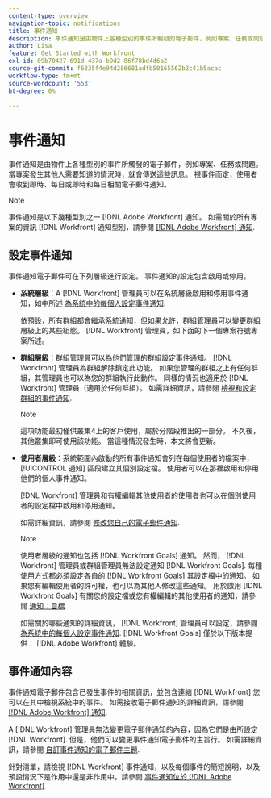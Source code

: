 ```yaml
---
content-type: overview
navigation-topic: notifications
title: 事件通知
description: 事件通知是由物件上各種型別的事件所觸發的電子郵件，例如專案、任務或問題。 當專案發生其他人需要知道的情況時，就會傳送這些訊息。 視事件而定，使用者會收到即時、每日或即時和每日相關電子郵件通知。
author: Lisa
feature: Get Started with Workfront
exl-id: 09b70427-691d-437a-b9d2-86f78bd4d6a2
source-git-commit: f6335f4e94d286681adfb50165562b2c41b5acac
workflow-type: tm+mt
source-wordcount: '553'
ht-degree: 0%

---
```


# 事件通知

事件通知是由物件上各種型別的事件所觸發的電子郵件，例如專案、任務或問題。 當專案發生其他人需要知道的情況時，就會傳送這些訊息。 視事件而定，使用者會收到即時、每日或即時和每日相關電子郵件通知。

>[!NOTE]
>
>事件通知是以下幾種型別之一 [!DNL Adobe Workfront] 通知。 如需關於所有專案的資訊 [!DNL Workfront] 通知型別，請參閱 [[!DNL Adobe Workfront] 通知](../../workfront-basics/using-notifications/wf-notifications.md).

## 設定事件通知

事件通知電子郵件可在下列層級進行設定。 事件通知的設定包含啟用或停用。

* **系統層級**：A [!DNL Workfront] 管理員可以在系統層級啟用和停用事件通知，如中所述 [為系統中的每個人設定事件通知](../../administration-and-setup/manage-workfront/emails/configure-event-notifications-for-everyone-in-the-system.md).

  依預設，所有群組都會繼承系統通知，但如果允許，群組管理員可以變更群組層級上的某些組態。 [!DNL Workfront] 管理員，如下面的下一個專案符號專案所述。

* **群組層級**：群組管理員可以為他們管理的群組設定事件通知。 [!DNL Workfront] 管理員為群組解除鎖定此功能。 如果您管理的群組之上有任何群組，其管理員也可以為您的群組執行此動作。 同樣的情況也適用於 [!DNL Workfront] 管理員（適用於任何群組）。 如需詳細資訊，請參閱 [檢視和設定群組的事件通知](../../administration-and-setup/manage-groups/create-and-manage-groups/view-and-configure-event-notifications-group.md).

  >[!NOTE]
  >
  >這項功能最初僅供叢集4上的客戶使用，屬於分階段推出的一部分。 不久後，其他叢集即可使用該功能。 當這種情況發生時，本文將會更新。

* **使用者層級**：系統範圍內啟動的所有事件通知會列在每個使用者的檔案中， [!UICONTROL 通知] 區段建立其個別設定檔。 使用者可以在那裡啟用和停用他們的個人事件通知。

  [!DNL Workfront] 管理員和有權編輯其他使用者的使用者也可以在個別使用者的設定檔中啟用和停用通知。

  如需詳細資訊，請參閱 [修改您自己的電子郵件通知](../../workfront-basics/using-notifications/activate-or-deactivate-your-own-event-notifications.md).

  >[!NOTE]
  >
  >使用者層級的通知也包括 [!DNL Workfront Goals] 通知。 然而， [!DNL Workfront] 管理員或群組管理員無法設定通知 [!DNL Workfront Goals]. 每種使用方式都必須設定各自的 [!DNL Workfront Goals] 其設定檔中的通知。 如果您有編輯使用者的許可權，也可以為其他人修改這些通知。 用於啟用 [!DNL Workfront Goals] 有關您的設定檔或您有權編輯的其他使用者的通知，請參閱 [通知：目標](../../workfront-basics/using-notifications/notifications-goals.md).

  如需關於哪些通知的詳細資訊， [!DNL Workfront] 管理員可以設定，請參閱 [為系統中的每個人設定事件通知](../../administration-and-setup/manage-workfront/emails/configure-event-notifications-for-everyone-in-the-system.md). [!DNL Workfront Goals] 僅於以下版本提供： [!DNL Adobe Workfront] 體驗。

## 事件通知內容

事件通知電子郵件包含已發生事件的相關資訊，並包含連結 [!DNL Workfront] 您可以在其中檢視系統中的事件。 如需接收電子郵件通知的詳細資訊，請參閱 [[!DNL Adobe Workfront] 通知](../../workfront-basics/using-notifications/wf-notifications.md).

A [!DNL Workfront] 管理員無法變更電子郵件通知的內容，因為它們是由所設定 [!DNL Workfront]. 但是，他們可以變更事件通知電子郵件的主旨行。 如需詳細資訊，請參閱 [自訂事件通知的電子郵件主題](../../administration-and-setup/manage-workfront/emails/custom-email-subjects-event-notification.md).

針對清單，請檢視 [!DNL Workfront] 事件通知，以及每個事件的簡短說明，以及預設情況下是作用中還是非作用中，請參閱 [事件通知位於 [!DNL Adobe Workfront]](../../administration-and-setup/manage-workfront/emails/event-notifications-available-in-wf.md).

